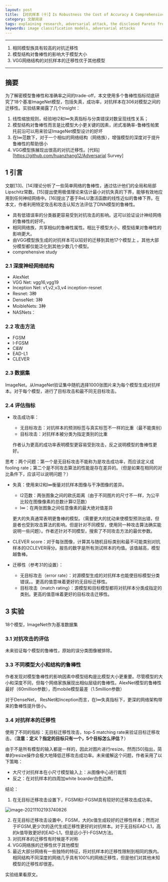 ```yaml
---
layout: post
title: 【对抗样本（十）】Is Robustness the Cost of Accuracy A Comprehensive Study on the Robustness of 18 Deep Image Classification Models
category: 文献阅读
tags: explaining research, adversarial attack, the disclosed Pareto frontier
keywords: image classification models, adversarial attacks
---
```


---

1.  相同模型族具有较高的对抗迁移性
2. 模型结构对鲁棒性的影响大于模型大小
3. VGG网络结构的对抗样本的迁移性优于其他模型

---

## 摘要

为了解密模型鲁棒性和准确率之间的trade-off，本文使用多个鲁棒性指标彻底研究了18个基准ImageNet模型，包括失真，成功率，对抗样本在306对模型之间的迁移性。实验结果揭露了几个insight：

1. 线性缩放规则，经验地l2和l∞失真指标与分类错误对数呈现线性关系；
2. 模型结构对鲁棒性而言是比模型大小更关键的因素，闭式准确率-鲁棒性帕累托前沿可以用来验证ImageNet模型设计的好坏
3. 在l∞范数下，对于一个相似的网络结构（网络族），增强模型的深度对于提升鲁棒性的帮助很小
4. VGG模型族展现出很高的对抗迁移性。[代码][https://github.com/huanzhang12/Adversarial Survey]

## 1 引言

文献[13]、[14]理论分析了一些简单网络的鲁棒性，通过估计他们的全局和局部Lipschitz常数。[15]提出使用极值理论来估计最小对抗失真的下界，能够有效地应用到任何神经网络中。[16]提出了基于ReLU激活函数的线性近似的鲁棒下界。在本文，作者利用特定攻击和攻击认知方法评估了DNN模型的鲁棒性。

+ 具有低错误率的分类器更容易受到对抗攻击的影响。这可以验证设计神经网络的鲁棒性的好坏。
+ 相同网络族，共享相似的鲁棒性属性。相比于模型大小，模型结果对鲁棒性的影响更大。
+ 由VGG模型族生成的对抗样本可以较好的迁移到其他17个模型上 。其他大部分模型都仅能泛化到其他少数几个模型。
+ comprehensive study

### 2.1 深度神经网络结构

+ AlexNet
+ VGG Net: vgg16,vgg19
+ Inception Net: v1,v2,v3,v4 inception-resnet
+ Resnet: 3种
+ DenseNet: 3种
+ MoibleNets: 3种
+ NASNets： 

### 2.2 攻击方法

+ FGSM
+ I-FGSM
+ C&W
+ EAD-L1
+ CLEVER

### 2.3 数据集

ImageNet。从ImageNet验证集中随机选择1000张图片来为每个模型生成对抗样本。对于每个模型，进行了目标攻击和最不同无目标攻击。

### 2.4 评估指标

+ 攻击成功率：

  + 无目标攻击：对抗样本的预测标签与真实标签不一样的比重（最不能类别）
  + 目标攻击：对抗样本被分类为指定类别的比重

  作者认为更高的成功率表明模型更容易受到攻击，反之说明模型的鲁棒性更好。

思考：两个问题：第一个是无目标攻击不能称为是攻击成功率，而应该定义成fooling rate；第二个是不同攻击算法的性能是存在差异的。（但是如果在相同的对比条件下，应该可以说明问题？）

+ 失真：使用来l2和l∞衡量对抗样本图像与干净图像的差异。

  + l2范数：两张图象之间的欧氏距离（由于不同图片的尺寸不一样，为公平比较在图像像素的总数计算l2范数）
  + l∞：在两张图象之间任意像素的最大绝对值差异

  更大的失真通常表明更鲁棒的模型。（需要更大的扰动来使模型预测出错，但是者也受到攻击算法的影响。但是针对不同模型，使用同一种攻击算法确实能说明一些问题）。作者还针对不同模型，搜索了不同攻击方法的最优参数。

+ CLEVER score：对于每张图像，计算其与随机目标类别和最不可能类别对抗样本的l2CLEVER得分。报告的数字是所有测试样本的均值。该值越高，模型越鲁棒。

+ 迁移性（参考31的设置）：

  + 无目标攻击（error rate）：对源模型生成的对抗样本也能使目标模型分类错误。。更高的值意味着更好的无目标迁移性。
  + 目标攻击（match rating）：源模型和目标模型都将对抗样本分类成指定的类别。更高的值意味着更好的目标攻击迁移性。

  

## 3 实验

18个模型，ImageNet作为基准数据集

### 3.1 对抗攻击的评估

未来验证每个模型的鲁棒性，原始的误分类图像被排除。

### 3.3 不同模型大小和结构的鲁棒性

作者发现对模型鲁棒性的影响因素中模型结构是比模型大小更重要。尽管模型的大小和深度不同，但每个网络家族展现出相似层级的鲁棒性。AlexNet模型的鲁棒性最好（60million参数），而mobile模型最差（1.5million参数）

对于DenseNet， ResNet和Inception而言，在l∞失真指标下，更深的网络架构带来的鲁棒性提升很小。

### 3.4 对抗样本的迁移性

使用了不同的指标：无目标迁移性攻击，top-5 matching rate来验证目标迁移攻击。（**注意：定义？指定的目标只有一个，5个目标怎么评估？**）

由于不是所有模型的输入都是一样的，因此对图片进行resize。然而[50]指出，简单的resize操作会极大地降低迁移攻击成功率。未来缓解这个问题，作者采用了以下策略：

+ 大尺寸对抗样本在小尺寸模型输入上：从图像中心进行裁剪
+ 反之：在对抗样本的四周加white boarder白色边界。

结论：

1. 在无目标迁移攻击设置下，FGSM和I-FGSM具有较好的迁移攻击成功率。

![image-20211102193740826](https://gitee.com/freeneuro/PigBed/raw/master/img/image-20211102193740826.png)

2. 在无目标迁移攻击设置中，FGSM，大的ε值生成较好的迁移性样本；然而对于IFGSM,更少次的迭代生成迁移性更好的对抗样本。对于无目标EAD-L1，高的k值导致更好的EAD-L1，但是远小于I-FGSM方法。
3. 对抗样本的迁移性有时候是不对称
4. VGG网络族的迁移性优于其他模型
5. 最近大部分网络有一些独特的特征，将对抗样本的迁移性限制到相同的族内。相同结构不同深度的网络几乎具有100%的网络迁移性，但是他们对其他未知模型的迁移性却很差。

实验结果看原文。